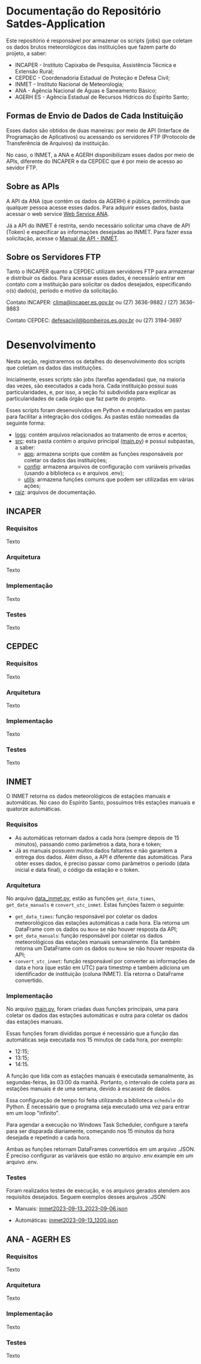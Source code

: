 # Documentação do Repositório Satdes-Application

Este repositório é responsável por armazenar os scripts (jobs) que coletam os dados brutos meteorológicos das instituições que fazem parte do projeto, a saber:

* INCAPER - Instituto Capixaba de Pesquisa, Assistência Técnica e Extensão Rural;
* CEPDEC - Coordenadoria Estadual de Proteção e Defesa Civil;
* INMET - Instituto Nacional de Meteorologia;
* ANA - Agência Nacional de Águas e Saneamento Básico;
* AGERH ES - Agência Estadual de Recursos Hídricos do Espírito Santo;

## Formas de Envio de Dados de Cada Instituição

Esses dados são obtidos de duas maneiras: por meio de API (Interface de Programação de Aplicativos) ou acessando os servidores FTP (Protocolo de Transferência de Arquivos) da instituição.

No caso, o INMET, a ANA e AGERH disponibilizam esses dados por meio de APIs, diferente do INCAPER e da CEPDEC que é por meio de acesso ao sevidor FTP.

## Sobre as APIs

A API da ANA (que contém os dados da AGERH) é pública, permitindo que qualquer pessoa acesse esses dados. Para adquirir esses dados, basta acessar o web service [Web Service ANA](http://telemetriaws1.ana.gov.br/ServiceANA.asmx).

Já a API do INMET é restrita, sendo necessário solicitar uma chave de API (Token) e especificar as informações desejadas ao INMET. Para fazer essa solicitação, acesse o [Manual de API - INMET](https://portal.inmet.gov.br/manual/manual-de-uso-da-api-estações).

## Sobre os Servidores FTP

Tanto o INCAPER quanto a CEPDEC utilizam servidores FTP para armazenar e distribuir os dados. Para acessar esses dados, é necessário entrar em contato com a instituição para solicitar os dados desejados, especificando o(s) dado(s), período e motivo da solicitação.

Contato INCAPER: clima@incaper.es.gov.br ou (27) 3636-9882 / (27) 3636-9883

Contato CEPDEC: defesacivil@bombeiros.es.gov.br ou (27) 3194-3697

# Desenvolvimento

Nesta seção, registraremos os detalhes do desenvolvimento dos scripts que coletam os dados das instituições.

Inicialmente, esses scripts são jobs (tarefas agendadas) que, na maioria das vezes, são executados a cada hora. Cada instituição possui suas particularidades, e, por isso, a seção foi subdividida para explicar as particularidades de cada órgão que faz parte do projeto.

Esses scripts foram desenvolvidos em Python e modularizados em pastas para facilitar a integração dos códigos. As pastas estão nomeadas da seguinte forma:

* [logs](https://github.com/incaper/satdes-aplication/tree/develop/logs): contém arquivos relacionados ao tratamento de erros e acertos;
* [src](https://github.com/incaper/satdes-aplication/tree/develop/src): esta pasta contém o arquivo principal ([main.py](https://github.com/incaper/satdes-aplication/blob/develop/src/main.py)) e possui subpastas, a saber:
  * [app](https://github.com/incaper/satdes-aplication/tree/develop/src/app): armazena scripts que contêm as funções responsáveis por coletar os dados das instituições;
  * [config](https://github.com/incaper/satdes-aplication/tree/develop/src/config): armazena arquivos de configuração com variáveis privadas (usando a biblioteca `os` e arquivos .env);
  * [utils](https://github.com/incaper/satdes-aplication/tree/develop/src/utils): armazena funções comuns que podem ser utilizadas em várias ações;
* [raiz](https://github.com/incaper/satdes-aplication/tree/develop): arquivos de documentação.

## INCAPER

### Requisitos

Texto

### Arquitetura

Texto

### Implementação

Texto

### Testes

Texto

## CEPDEC

### Requisitos

Texto

### Arquitetura

Texto

### Implementação

Texto

### Testes

Texto

## INMET

O INMET retorna os dados meteorológicos de estações manuais e automáticas. No caso do Espírito Santo, possuímos três estações manuais e quatorze automáticas.

### Requisitos

* As automáticas retornam dados a cada hora (sempre depois de 15 minutos), passando como parâmetros a data, hora e token;
* Já as manuais possuem muitos dados faltantes e não garantem a entrega dos dados. Além disso, a API é diferente das automáticas. Para obter esses dados, é preciso passar como parâmetros o período (data inicial e data final), o código da estação e o token.

### Arquitetura

No arquivo [data_inmet.py](https://github.com/incaper/satdes-aplication/blob/develop/src/app/data_inmet.py), estão as funções `get_data_times`, `get_data_manuals` e `convert_utc_inmet`. Estas funções fazem o seguinte:

  * `get_data_times`: função responsável por coletar os dados meteorológicos das estações automáticas a cada hora. Ela retorna um DataFrame com os dados ou `None` se não houver resposta da API;
  * `get_data_manuals`: função responsável por coletar os dados meteorológicos das estações manuais semanalmente. Ela também retorna um DataFrame com os dados ou `None` se não houver resposta da API;
  * `convert_utc_inmet`: função responsável por converter as informações de data e hora (que estão em UTC) para timestmp e também adiciona um identificador de instituição (coluna INMET). Ela retorna o DataFrame convertido.

### Implementação

No arquivo [main.py](https://github.com/incaper/satdes-aplication/blob/develop/src/main.py), foram criadas duas funções principais, uma para coletar os dados das estações automáticas e outra para coletar os dados das estações manuais.

Essas funções foram divididas porque é necessário que a função das automáticas seja executada nos 15 minutos de cada hora, por exemplo:

* 12:15;
* 13:15;
* 14:15.

A função que lida com as estações manuais é executada semanalmente, às segundas-feiras, às 03:00 da manhã. Portanto, o intervalo de coleta para as estações manuais é de uma semana, devido à escassez de dados.

Essa configuração de tempo foi feita utilizando a biblioteca `schedule` do Python. É necessário que o programa seja executado uma vez para entrar em um loop "infinito".

Para agendar a execução no Windows Task Scheduler, configure a tarefa para ser disparada diariamente, começando nos 15 minutos da hora desejada e repetindo a cada hora.

Ambas as funções retornam DataFrames convertidos em um arquivo .JSON. É preciso configurar as variáveis que estão no arquivo .env.example em um arquivo .env.

### Testes

Foram realizados testes de execução, e os arquivos gerados atendem aos requisitos desejados. Seguem exemplos desses arquivos .JSON:

* Manuais: [inmet2023-09-13_2023-09-06.json](https://github.com/incaper/testes/blob/inmet/TesteInmet/inmet2023-09-14_2023-09-07.json)

* Automáticas: [inmet2023-09-13_1200.json](https://github.com/incaper/testes/blob/inmet/TesteInmet/inmet2023-09-13_1200.json)

## ANA - AGERH ES

### Requisitos

Texto

### Arquitetura

Texto

### Implementação

Texto

### Testes

Texto
